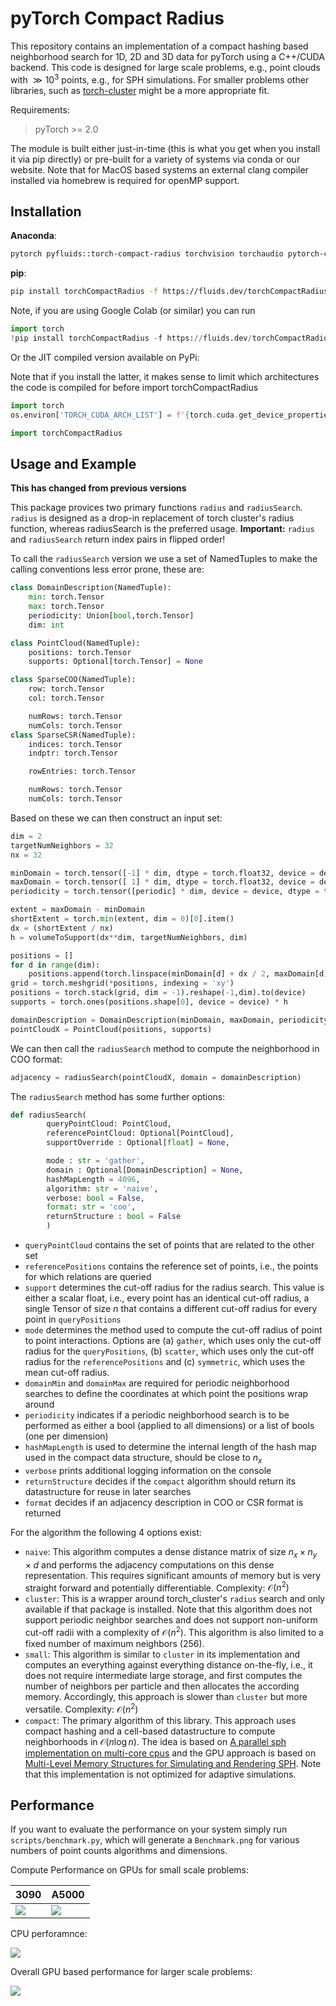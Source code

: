 # pyTorch Compact Radius

This repository contains an implementation of a compact hashing based neighborhood search for 1D, 2D and 3D data for pyTorch using a C++/CUDA backend. This code is designed for large scale problems, e.g., point clouds with $\gg 10^3$ points, e.g., for SPH simulations. For smaller problems other libraries, such as [torch-cluster](https://github.com/rusty1s/pytorch_cluster) might be a more appropriate fit.

Requirements:
> pyTorch >= 2.0

The module is built either just-in-time (this is what you get when you install it via pip directly) or pre-built for a variety of systems via conda or our website. Note that for MacOS based systems an external clang compiler installed via homebrew is required for openMP support.

## Installation


__Anaconda__:
```bash
pytorch pyfluids::torch-compact-radius torchvision torchaudio pytorch-cuda=12.4 -c pytorch -c nvidia
```

__pip__:

```bash
pip install torchCompactRadius -f https://fluids.dev/torchCompactRadius/wheels/torch-2.5.0+{cuTag}/
```

Note, if you are using Google Colab (or similar) you can run
```py
import torch
!pip install torchCompactRadius -f https://fluids.dev/torchCompactRadius/wheels/torch-{version}/
```


Or the JIT compiled version available on PyPi:

Note that if you install the latter, it makes sense to limit which architectures the code is compiled for before import torchCompactRadius
```py
import torch
os.environ['TORCH_CUDA_ARCH_LIST'] = f'{torch.cuda.get_device_properties(0).major}.{torch.cuda.get_device_properties(0).minor}'

import torchCompactRadius
```

## Usage and Example

__This has changed from previous versions__

This package provices two primary functions `radius` and `radiusSearch`. `radius` is designed as a drop-in replacement of torch cluster's radius function, whereas radiusSearch is the preferred usage. __Important:__ `radius` and `radiusSearch` return index pairs in flipped order!

To call the `radiusSearch` version we use a set of NamedTuples to make the calling conventions less error prone, these are:

```py
class DomainDescription(NamedTuple):
    min: torch.Tensor
    max: torch.Tensor
    periodicity: Union[bool,torch.Tensor]
    dim: int

class PointCloud(NamedTuple):
    positions: torch.Tensor
    supports: Optional[torch.Tensor] = None

class SparseCOO(NamedTuple):
    row: torch.Tensor
    col: torch.Tensor

    numRows: torch.Tensor
    numCols: torch.Tensor
class SparseCSR(NamedTuple):
    indices: torch.Tensor
    indptr: torch.Tensor

    rowEntries: torch.Tensor

    numRows: torch.Tensor
    numCols: torch.Tensor
```

Based on these we can then construct an input set:
```py
dim = 2
targetNumNeighbors = 32
nx = 32

minDomain = torch.tensor([-1] * dim, dtype = torch.float32, device = device)
maxDomain = torch.tensor([ 1] * dim, dtype = torch.float32, device = device)
periodicity = torch.tensor([periodic] * dim, device = device, dtype = torch.bool)

extent = maxDomain - minDomain
shortExtent = torch.min(extent, dim = 0)[0].item()
dx = (shortExtent / nx)
h = volumeToSupport(dx**dim, targetNumNeighbors, dim)

positions = []
for d in range(dim):
    positions.append(torch.linspace(minDomain[d] + dx / 2, maxDomain[d] - dx / 2, int((extent[d] - dx) / dx) + 1, device = device))
grid = torch.meshgrid(*positions, indexing = 'xy')
positions = torch.stack(grid, dim = -1).reshape(-1,dim).to(device)
supports = torch.ones(positions.shape[0], device = device) * h

domainDescription = DomainDescription(minDomain, maxDomain, periodicity, dim)
pointCloudX = PointCloud(positions, supports)
```

We can then call the `radiusSearch` method to compute the neighborhood in COO format:

```py
adjacency = radiusSearch(pointCloudX, domain = domainDescription)
```

The `radiusSearch` method has some further options:

```py
def radiusSearch( 
        queryPointCloud: PointCloud,
        referencePointCloud: Optional[PointCloud],
        supportOverride : Optional[float] = None,

        mode : str = 'gather',
        domain : Optional[DomainDescription] = None,
        hashMapLength = 4096,
        algorithm: str = 'naive',
        verbose: bool = False,
        format: str = 'coo',
        returnStructure : bool = False
        )
```


- `queryPointCloud` contains the set of points that are related to the other set
- `referencePositions` contains the reference set of points, i.e., the points for which relations are queried
- `support` determines the cut-off radius for the radius search. This value is either a scalar float, i.e., every point has an identical cut-off radius, a single Tensor of size $n$ that contains a different cut-off radius for every point in `queryPositions`
- `mode` determines the method used to compute the cut-off radius of point to point interactions. Options are (a) `gather`, which uses only the cut-off radius for the `queryPositions`, (b) `scatter`, which uses only the cut-off radius for the `referencePositions` and (c) `symmetric`, which uses the mean cut-off radius.
- `domainMin` and `domainMax` are required for periodic neighborhood searches to define the coordinates at which point the positions wrap around
- `periodicity` indicates if a periodic neighborhood search is to be performed as either a bool (applied to all dimensions) or a list of bools (one per dimension)
- `hashMapLength` is used to determine the internal length of the hash map used in the compact data structure, should be close to $n_x$
- `verbose` prints additional logging information on the console
- `returnStructure` decides if the `compact` algorithm should return its datastructure for reuse in later searches
- `format` decides if an adjacency description in COO or CSR format is returned

For the algorithm the following 4 options exist:
- `naive`: This algorithm computes a dense distance matrix of size $n_x \times n_y \times d$ and performs the adjacency computations on this dense representation. This requires significant amounts of memory but is very straight forward and potentially differentiable. Complexity: $\mathcal{O}\left(n^2\right)$
- `cluster`: This is a wrapper around torch_cluster's `radius` search and only available if that package is installed. Note that this algorithm does not support periodic neighbor searches and does not support non-uniform cut-off radii with a complexity of $\mathcal{O}\left(n^2\right)$. This algorithm is also limited to a fixed number of maximum neighbors ($256$).
- `small`: This algorithm is similar to `cluster` in its implementation and computes an everything against everything distance on-the-fly, i.e., it does not require intermediate large storage, and first computes the number of neighbors per particle and then allocates the according memory. Accordingly, this approach is slower than `cluster` but more versatile. Complexity: $\mathcal{O}\left(n^2\right)$
- `compact`: The primary algorithm of this library. This approach uses compact hashing and a cell-based datastructure to compute neighborhoods in $\mathcal{O}\left(n\log n\right)$. The idea is based on [A parallel sph implementation on multi-core cpus](https://cg.informatik.uni-freiburg.de/publications/2011_CGF_dataStructuresSPH.pdf) and the GPU approach is based on [Multi-Level Memory Structures for Simulating and Rendering SPH](https://onlinelibrary.wiley.com/doi/full/10.1111/cgf.14090). Note that this implementation is not optimized for adaptive simulations.


## Performance

If you want to evaluate the performance on your system simply run `scripts/benchmark.py`, which will generate a `Benchmark.png` for various numbers of point counts algorithms and dimensions.

Compute Performance on GPUs for small scale problems:

3090 | A5000
---|---
<img src="https://github.com/wi-re/torch-compact-radius/blob/main/figures/Benchmark_3090.png?raw=true">| <img src="https://github.com/wi-re/torch-compact-radius/blob/main/figures/Benchmark_A5000.png?raw=true">

CPU perforamnce:

<img src="https://github.com/wi-re/torch-compact-radius/blob/main/figures/Benchmark_CPU.png?raw=true">

Overall GPU based performance for larger scale problems:

<img src="https://github.com/wi-re/torch-compact-radius/blob/main/figures/Overall.png?raw=true">
<!-- 
## Testing

If you want to check if your version of this library works correctly simply run `python scripts/test.py`. This simple test function runs a variety of configurations and the output will appear like this:
```
periodic = True,        reducedSet = True,      algorithm = naive       device = cpu    ✅✅✅✅✅✅    device = cuda   ✅✅✅✅✅✅
periodic = True,        reducedSet = True,      algorithm = small       device = cpu    ✅✅✅✅✅✅    device = cuda   ✅✅✅✅✅✅
periodic = True,        reducedSet = True,      algorithm = cluster     device = cpu    ❌❌❌❌❌❌    device = cuda   ❌❌❌❌❌❌
periodic = True,        reducedSet = True,      algorithm = compact     device = cpu    ✅✅✅✅✅✅    device = cuda   ✅✅✅✅✅✅
periodic = True,        reducedSet = False,     algorithm = naive       device = cpu    ✅✅✅✅✅✅    device = cuda   ✅✅✅✅✅✅
periodic = True,        reducedSet = False,     algorithm = small       device = cpu    ✅✅✅✅✅✅    device = cuda   ✅✅✅✅✅✅
periodic = True,        reducedSet = False,     algorithm = cluster     device = cpu    ❌❌❌❌❌❌    device = cuda   ❌❌❌❌❌❌
periodic = True,        reducedSet = False,     algorithm = compact     device = cpu    ✅✅✅✅✅✅    device = cuda   ✅✅✅✅✅✅
periodic = False,       reducedSet = True,      algorithm = naive       device = cpu    ✅✅✅✅✅✅    device = cuda   ✅✅✅✅✅✅
periodic = False,       reducedSet = True,      algorithm = small       device = cpu    ✅✅✅✅✅✅    device = cuda   ✅✅✅✅✅✅
periodic = False,       reducedSet = True,      algorithm = cluster     device = cpu    ✅❌❌❌❌❌    device = cuda   ✅❌❌❌❌❌
periodic = False,       reducedSet = True,      algorithm = compact     device = cpu    ✅✅✅✅✅✅    device = cuda   ✅✅✅✅✅✅
periodic = False,       reducedSet = False,     algorithm = naive       device = cpu    ✅✅✅✅✅✅    device = cuda   ✅✅✅✅✅✅
periodic = False,       reducedSet = False,     algorithm = small       device = cpu    ✅✅✅✅✅✅    device = cuda   ✅✅✅✅✅✅
periodic = False,       reducedSet = False,     algorithm = cluster     device = cpu    ✅❌❌❌❌❌    device = cuda   ✅❌❌❌❌❌
periodic = False,       reducedSet = False,     algorithm = compact     device = cpu    ✅✅✅✅✅✅    device = cuda   ✅✅✅✅✅✅
```

The `cluster` algorithm failing is due to a lack of support of torch_cluster`s implementation for periodic neighborhood searches as well as searches with non-uniform cut-off radii. -->

## TODO:

> Add AMD Support
> Wrap periodic neighborhood search and non symmetric neighborhoods around torch cluster


## Building and Installing

### Pip Version

Simply run
```bash
pip install -e . --no-build-isolation
```


### Anaconda Version

To build the conda version of the code simply run 
```bash
./conda/torchCompactRadius/build_conda.sh {pyVersion} {torchVersion} {cudaVersion}
```

e.g., to build the library for python 3.11, pytorch 2.5.0 and Cuda 12.1 run `build_conda.sh 3.11 2.5.0 cu121`. After building it like this, you can install the locally built version via
```
conda install -c ~/conda-bld/ torch-compact-radius -c pytorch
```

## For development

use ccache
`conda install ccache -c conda-forge`

and then
```export CMAKE_C_COMPILER_LAUNCHER=ccache
export CMAKE_CXX_COMPILER_LAUNCHER=ccache
export CMAKE_CUDA_COMPILER_LAUNCHER=ccache```

before calling setup.py